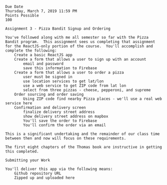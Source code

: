 

    Due Date
    Thursday, March 7, 2019 11:59 PM
    Points Possible
    100

    Assignment 3 - Pizza Bandit Signup and Ordering

    You've followed along with me all semester so far with the Pizza Bandit program.  This assignment sees us completing that assignment for the ReactJS-only portion of the course.  You'll accomplish and complete the following:
        Create a basic ReactJS app
        Create a form that allows a user to sign up with an account
            email and password
            save this information to Firebase
        Create a form that allows a user to order a pizza
            user must be signed in
            use location services to get lat/lon
            use a web service to get ZIP code from lat lon
            select from three pizzas - cheese, pepperoni, and supreme
        Order sourcing and order saving
            Using ZIP code find nearby Pizza places - we'll use a real web service here
        Confirmation and delivery screen
            finalize delivery street address
            show delivery street address on mapbox
            You'll save the order to Firebase
            You'll confirm the order via an email

    This is a significant undertaking and the remainder of our class time between then and now will focus on these requirements.

    The first eight chapters of the Thomas book are instructive in getting this completed.

    Submitting your Work

    You'll deliver this app via the following means:
        Github repository URL
        Zipped up and uploaded here

